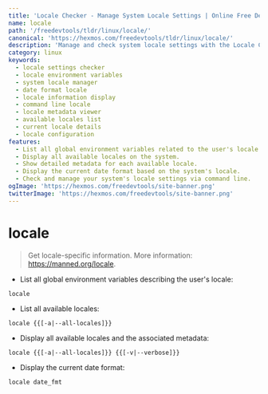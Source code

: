 ```yaml
---
title: 'Locale Checker - Manage System Locale Settings | Online Free DevTools by Hexmos'
name: locale
path: '/freedevtools/tldr/linux/locale/'
canonical: 'https://hexmos.com/freedevtools/tldr/linux/locale/'
description: 'Manage and check system locale settings with the Locale Checker.  View available locales, display current date formats, and examine environment variables. Free online tool, no registration required.'
category: linux
keywords:
  - locale settings checker
  - locale environment variables
  - system locale manager
  - date format locale
  - locale information display
  - command line locale
  - locale metadata viewer
  - available locales list
  - current locale details
  - locale configuration
features:
  - List all global environment variables related to the user's locale.
  - Display all available locales on the system.
  - Show detailed metadata for each available locale.
  - Display the current date format based on the system's locale.
  - Check and manage your system's locale settings via command line.
ogImage: 'https://hexmos.com/freedevtools/site-banner.png'
twitterImage: 'https://hexmos.com/freedevtools/site-banner.png'
---
```


# locale

> Get locale-specific information.
> More information: <https://manned.org/locale>.

- List all global environment variables describing the user's locale:

`locale`

- List all available locales:

`locale {{[-a|--all-locales]}}`

- Display all available locales and the associated metadata:

`locale {{[-a|--all-locales]}} {{[-v|--verbose]}}`

- Display the current date format:

`locale date_fmt`
